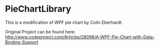 # PieChartLibrary
This is a modification of WPF pie chart by Colin Eberhardt.

Original Project can be found here:
http://www.codeproject.com/Articles/28098/A-WPF-Pie-Chart-with-Data-Binding-Support
